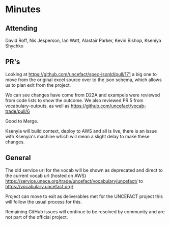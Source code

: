 # Minutes

## Attending

David Roff, Nis Jesperson, Ian Watt, Alastair Parker, Kevin Bishop, Kseniya Shychko

## PR's

Looking at https://github.com/uncefact/spec-jsonld/pull/171 a big one to move from the original excel source over to the json schema, which allows us to plan exit from the project.

We can see changes have come from D22A and exampels were reviewed from code lists to show the outcome.  We also reviewed PR 5 from vocabulary-outputs, as well as https://github.com/uncefact/vocab-trade/pull/6

Good to Merge.

Ksenyia will build context, deploy to AWS and all is live, there is an issue with Ksenyia's machine which will mean a slight delay to make these changes.

## General

The old service url for the vocab will be shown as deprecated and direct to the current vocab url (hosted on AWS)
https://service.unece.org/trade/uncefact/vocabulary/uncefact/ to https://vocabulary.uncefact.org/

Project can move to exit as deliverables met for the UNCEFACT project this will follow the usual process for this.

Remaining GitHub issues will continue to be resolved by community and are not part of the official project.


